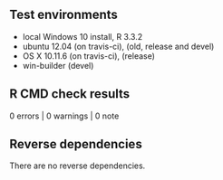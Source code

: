 ## Test environments
* local Windows 10 install, R 3.3.2
* ubuntu 12.04 (on travis-ci), (old, release and devel)
* OS X 10.11.6 (on travis-ci), (release)
* win-builder (devel)

## R CMD check results

0 errors | 0 warnings | 0 note

## Reverse dependencies

There are no reverse dependencies.
